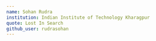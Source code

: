 ```yaml
---
name: Sohan Rudra
institution: Indian Institute of Technology Kharagpur 
quote: Lost In Search
github_user: rudrasohan
---
```

